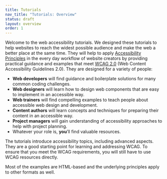 ```yaml
---
title: Tutorials
nav_title: "Tutorials: Overview"
status: draft
layout: overview
order: 1
---
```


Welcome to the web accessibility tutorials. We designed these tutorials to help websites to reach the widest possible audience and make the web a better place at the same time. They will help to apply [Accessibility Principles](http://www.w3.org/WAI/intro/people-use-web/principles) in the every day workflow of website creators by providing practical guidance and examples that meet [WCAG 2.0](http://www.w3.org/WAI/intro/wcag) (Web Content Accessibility Guidelines 2.0). They are designed for a variety of people:

* **Web developers** will find guidance and boilerplate solutions for many common coding challenges.
* **Web designers** will learn how to design web components that are easy to implement in an accessible way.
* **Web trainers** will find compelling examples to teach people about accessible web design and development.
* **Content authors** will learn concepts and techniques for preparing their content in an accessible way.
* **Project managers** will gain understanding of accessibility approaches to help with project planning.
* Whatever your role is, **you**’ll find valuable resources.

The tutorials introduce accessibility topics, including advanced aspects. They are a good starting point for learning and addressing WCAG. To ensure that you meet the WCAG requirements, you will still have to use WCAG resources directly.

Most of the examples are HTML-based and the underlying principles apply to other formats as well.
